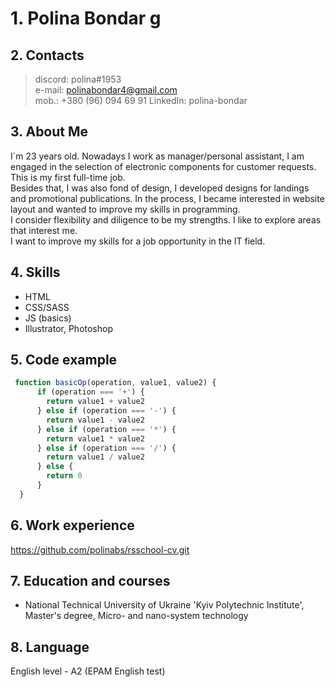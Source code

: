 # 1. Polina Bondar g
## 2. Contacts

> discord: polina#1953 <br>
> e-mail: polinabondar4@gmail.com <br>
> mob.: +380 (96) 094 69 91
> LinkedIn: polina-bondar

## 3. About Me
I`m 23 years old. Nowadays I work as manager/personal assistant, I am engaged in the selection of electronic components for customer requests. This is my first full-time job.  <br>
Besides that, I was also fond of design, I developed designs for landings and promotional publications. In the process, I became interested in website layout and wanted to improve my skills in programming.<br>
I consider flexibility and diligence to be my strengths. I like to explore areas that interest me.<br>
I want to improve my skills for a job opportunity in the IT field.


## 4. Skills

- HTML
- CSS/SASS
- JS (basics)
- Illustrator, Photoshop

## 5. Code example

```javascript
 function basicOp(operation, value1, value2) {
      if (operation === '+') {
        return value1 + value2
      } else if (operation === '-') {
        return value1 - value2
      } else if (operation === '*') {
        return value1 * value2
      } else if (operation === '/') {
        return value1 / value2
      } else {
        return 0
      }
  }
  ```
  
## 6. Work experience
  
  https://github.com/polinabs/rsschool-cv.git
  

## 7. Education and courses

- National Technical University of Ukraine 'Kyiv Polytechnic Institute', <br> Master's degree, Micro- and nano-system technology
   
## 8. Language
English level - A2 (EPAM English test)
